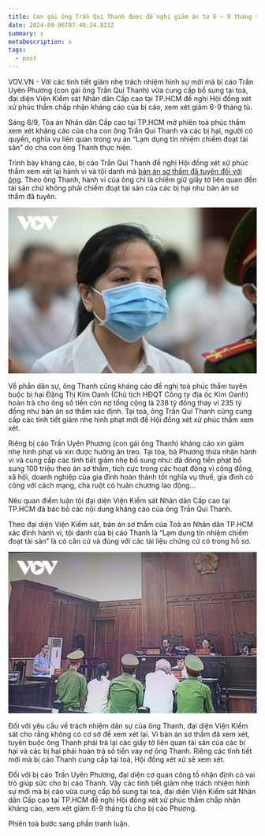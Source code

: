 ```yaml
---
title: Con gái ông Trần Quí Thanh được đề nghị giảm án từ 6 – 9 tháng tù
date: 2024-09-06T07:48:24.823Z
summary: x
metaDescription: x
tags:
  - post
---
```

<!--StartFragment-->

VOV.VN - Với các tình tiết giảm nhẹ trách nhiệm hình sự mới mà bị cáo Trần Uyên Phương (con gái ông Trần Quí Thanh) vừa cung cấp bổ sung tại toà, đại diện Viện Kiểm sát Nhân dân Cấp cao tại TP.HCM đề nghị Hội đồng xét xử phúc thẩm chấp nhận kháng cáo của bị cáo, xem xét giảm 6-9 tháng tù.

Sáng 6/9, Tòa án Nhân dân Cấp cao tại TP.HCM mở phiên toà phúc thẩm xem xét kháng cáo của cha con ông Trần Quí Thanh và các bị hại, người có quyền, nghĩa vụ liên quan trong vụ án “Lạm dụng tín nhiệm chiếm đoạt tài sản” do cha con ông Thanh thực hiện.

Trình bày kháng cáo, bị cáo Trần Quí Thanh đề nghị Hội đồng xét xử phúc thẩm xem xét lại hành vi và tội danh mà [bản án sơ thẩm đã tuyên đối với ông](https://vov.vn/phap-luat/ong-tran-qui-thanh-va-con-gai-tran-uyen-phuong-bi-tuyen-an-tu-post1091358.vov). Theo ông Thanh, hành vi của ông chỉ là chiếm giữ giấy tờ liên quan đến tài sản chứ không phải chiếm đoạt tài sản của các bị hại như bản án sơ thẩm đã tuyên.

<!--EndFragment-->

![](/src/assets/img/h1_0.jpg)

<!--StartFragment-->

Về phần dân sự, ông Thanh cũng kháng cáo đề nghị toà phúc thẩm tuyên buộc bị hại Đặng Thị Kim Oanh (Chủ tịch HĐQT Công ty địa ốc Kim Oanh) hoàn trả cho ông số tiền còn nợ tổng cộng là 238 tỷ đồng thay vì 235 tỷ đồng như bản án sơ thẩm xác định. Tại toà, ông Trần Quí Thanh cũng cung cấp các tình tiết giảm nhẹ hình phạt mới để Hội đồng xét xử phúc thẩm xem xét.

Riêng bị cáo Trần Uyên Phương (con gái ông Thanh) kháng cáo xin giảm nhẹ hình phạt và xin được hưởng án treo. Tại tòa, bà Phương thừa nhận hành vi và cung cấp các tình tiết giảm nhẹ bổ sung như: đã đóng tiền phạt bổ sung 100 triệu theo án sơ thẩm, tích cực trong các hoạt động vì cộng đồng, xã hội, doanh nghiệp của gia đình hoàn thành tốt nghĩa vụ thuế, gia đình có công với cách mạng, cha ruột có huân chương lao động…

Nêu quan điểm luận tội đại diện Viện Kiểm sát Nhân dân Cấp cao tại TP.HCM đã bác bỏ các nội dung kháng cáo của ông Trần Quí Thanh.

Theo đại diện Viện Kiểm sát, bản án sơ thẩm của Toà án Nhân dân TP.HCM xác định hành vi, tội danh của bị cáo Thanh là “Lạm dụng tín nhiệm chiếm đoạt tài sản” là có căn cứ và đúng với các tài liệu chứng cứ có trong hồ sơ.

<!--EndFragment-->

![Đại diện Viện Kiểm sát Nhân dân Cấp cao tại TP.HCM nêu quan điểm luận tội đối với cha con ông Trần Quí Thanh. (Ảnh chụp màn hình)](/src/assets/img/img_2270.jpeg.jpg "Đại diện Viện Kiểm sát Nhân dân Cấp cao tại TP.HCM nêu quan điểm luận tội đối với cha con ông Trần Quí Thanh. (Ảnh chụp màn hình)")

<!--StartFragment-->

Đối với yêu cầu về trách nhiệm dân sự của ông Thanh, đại diện Viện Kiểm sát cho rằng không có cơ sở để xem xét lại. Vì bản án sơ thẩm đã xem xét, tuyên buộc ông Thanh phải trả lại các giấy tờ liên quan tài sản của các bị hại và các bị hại phải hoàn trả số tiền vay nợ ông Thanh. Riêng các tính tiết mới mà bị cáo Thanh cung cấp tại toà, Hội đồng xét xử sẽ xem xét.

Đối với bị cáo Trần Uyên Phương, đại diện cơ quan công tố nhận định có vai trò giúp sức cho bị cáo Thanh. Vậy các tình tiết giảm nhẹ trách nhiệm hình sự mới mà bị cáo vừa cung cấp bổ sung tại toà, đại diện Viện Kiểm sát Nhân dân Cấp cao tại TP.HCM đề nghị Hội đồng xét xử phúc thẩm chấp nhận kháng cáo, xem xét giảm 6-9 tháng tù cho bị cáo Phương.

Phiên toà bước sang phần tranh luận.

<!--EndFragment-->